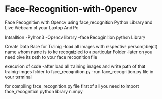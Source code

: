 # Face-Recognition-with-Opencv
Face Recognition with Opencv using face_recognition Python Library
and Live Webcam of your Laptop And Pc

Intsalltion
-Pyhton3
-Opencv library
-face Recoginition python Library

Create Data Base for Trainig
-load all images with respective person(obejct) name whom name is to be recognizied to a particular Folder
-later on you need give its path to your face recognition file

execution of code
-after load all training images and write path of that trainig-imges folder to  face_recognition.py
-run face_recognition.py file in your terminal

for compiling  face_recognition.py file first of all you need to import
face_recognition python library
numpy


